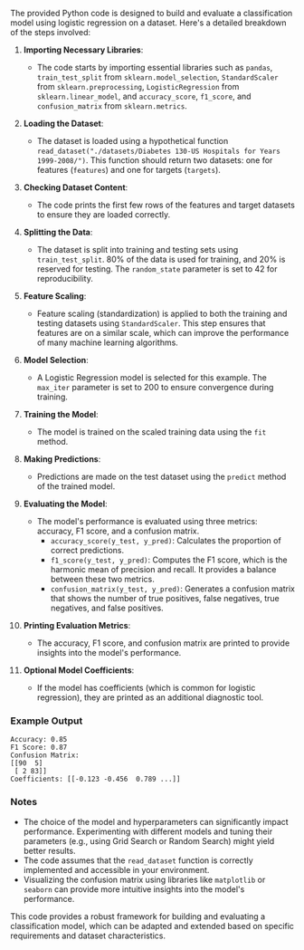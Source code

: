 The provided Python code is designed to build and evaluate a classification model using logistic regression on a dataset. Here's a detailed breakdown of the steps involved:

1. **Importing Necessary Libraries**:
   - The code starts by importing essential libraries such as `pandas`, `train_test_split` from `sklearn.model_selection`, `StandardScaler` from `sklearn.preprocessing`, `LogisticRegression` from `sklearn.linear_model`, and `accuracy_score`, `f1_score`, and `confusion_matrix` from `sklearn.metrics`.

2. **Loading the Dataset**:
   - The dataset is loaded using a hypothetical function `read_dataset("./datasets/Diabetes 130-US Hospitals for Years 1999-2008/")`. This function should return two datasets: one for features (`features`) and one for targets (`targets`).

3. **Checking Dataset Content**:
   - The code prints the first few rows of the features and target datasets to ensure they are loaded correctly.

4. **Splitting the Data**:
   - The dataset is split into training and testing sets using `train_test_split`. 80% of the data is used for training, and 20% is reserved for testing. The `random_state` parameter is set to 42 for reproducibility.

5. **Feature Scaling**:
   - Feature scaling (standardization) is applied to both the training and testing datasets using `StandardScaler`. This step ensures that features are on a similar scale, which can improve the performance of many machine learning algorithms.

6. **Model Selection**:
   - A Logistic Regression model is selected for this example. The `max_iter` parameter is set to 200 to ensure convergence during training.

7. **Training the Model**:
   - The model is trained on the scaled training data using the `fit` method.

8. **Making Predictions**:
   - Predictions are made on the test dataset using the `predict` method of the trained model.

9. **Evaluating the Model**:
   - The model's performance is evaluated using three metrics: accuracy, F1 score, and a confusion matrix.
     - `accuracy_score(y_test, y_pred)`: Calculates the proportion of correct predictions.
     - `f1_score(y_test, y_pred)`: Computes the F1 score, which is the harmonic mean of precision and recall. It provides a balance between these two metrics.
     - `confusion_matrix(y_test, y_pred)`: Generates a confusion matrix that shows the number of true positives, false negatives, true negatives, and false positives.

10. **Printing Evaluation Metrics**:
    - The accuracy, F1 score, and confusion matrix are printed to provide insights into the model's performance.

11. **Optional Model Coefficients**:
    - If the model has coefficients (which is common for logistic regression), they are printed as an additional diagnostic tool.

### Example Output
```
Accuracy: 0.85
F1 Score: 0.87
Confusion Matrix:
[[90  5]
 [ 2 83]]
Coefficients: [[-0.123 -0.456  0.789 ...]]
```

### Notes
- The choice of the model and hyperparameters can significantly impact performance. Experimenting with different models and tuning their parameters (e.g., using Grid Search or Random Search) might yield better results.
- The code assumes that the `read_dataset` function is correctly implemented and accessible in your environment.
- Visualizing the confusion matrix using libraries like `matplotlib` or `seaborn` can provide more intuitive insights into the model's performance.

This code provides a robust framework for building and evaluating a classification model, which can be adapted and extended based on specific requirements and dataset characteristics.